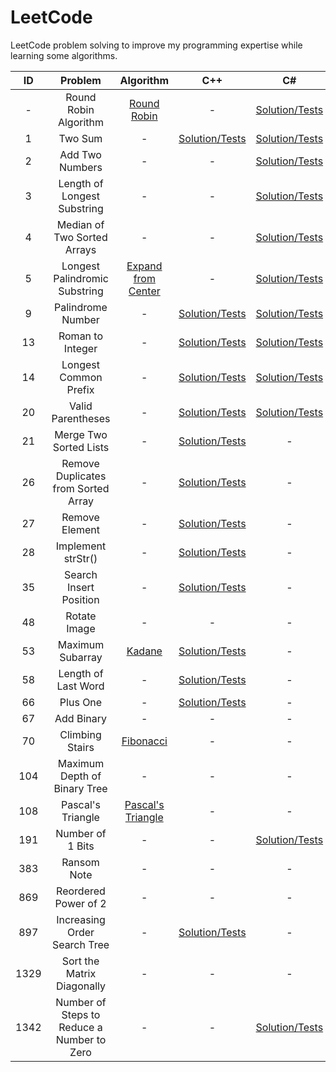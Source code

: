 # LeetCode

LeetCode problem solving to improve my programming expertise while learning some algorithms.

|  ID  |                  Problem                   |                                                       Algorithm                                                        |                                                        C++                                                        |                                                               C#                                                               |                                                          Rust                                                          |
| :--: | :----------------------------------------: | :--------------------------------------------------------------------------------------------------------------------: | :---------------------------------------------------------------------------------------------------------------: | :----------------------------------------------------------------------------------------------------------------------------: | :--------------------------------------------------------------------------------------------------------------------: |
|  -   |           Round Robin Algorithm            |                          [Round Robin](https://en.wikipedia.org/wiki/Round-robin_scheduling)                           |                                                         -                                                         |               [Solution/Tests](https://github.com/mezdelex/LeetCode/blob/main/csharp/src/RoundRobinScheduler.cs)               |                                                           -                                                            |
|  1   |                  Two Sum                   |                                                           -                                                            |             [Solution/Tests](https://github.com/mezdelex/LeetCode/blob/main/cpp/src/0001_TwoSum.cpp)              |                   [Solution/Tests](https://github.com/mezdelex/LeetCode/blob/main/csharp/src/0001_TwoSum.cs)                   |               [Solution/Tests](https://github.com/mezdelex/LeetCode/blob/main/rust/src/_0001_two_sum.rs)               |
|  2   |              Add Two Numbers               |                                                           -                                                            |                                                         -                                                         |               [Solution/Tests](https://github.com/mezdelex/LeetCode/blob/main/csharp/src/0002_AddTwoNumbers.cs)                |                                                           -                                                            |
|  3   |        Length of Longest Substring         |                                                           -                                                            |                                                         -                                                         | [Solution/Tests](https://github.com/mezdelex/LeetCode/blob/main/csharp/src/0003_LongestSubstringWithoutRepeatingCharacters.cs) |                                                           -                                                            |
|  4   |        Median of Two Sorted Arrays         |                                                           -                                                            |                                                         -                                                         |          [Solution/Tests](https://github.com/mezdelex/LeetCode/blob/main/csharp/src/0004_MedianOfTwoSortedArrays.cs)           |                                                           -                                                            |
|  5   |       Longest Palindromic Substring        | [Expand from Center](https://medium.com/javarevisited/expand-from-center-algorithm-dp-pattern-palindrome-306b542ae916) |                                                         -                                                         |        [Solution/Tests](https://github.com/mezdelex/LeetCode/blob/main/csharp/src/0005_LongestPalindromicSubstring.cs)         |                                                           -                                                            |
|  9   |             Palindrome Number              |                                                           -                                                            |        [Solution/Tests](https://github.com/mezdelex/LeetCode/blob/main/cpp/src/0009_PalindromeNumber.cpp)         |              [Solution/Tests](https://github.com/mezdelex/LeetCode/blob/main/csharp/src/0009_PalindromeNumber.cs)              |          [Solution/Tests](https://github.com/mezdelex/LeetCode/blob/main/rust/src/_0009_palindrome_number.rs)          |
|  13  |              Roman to Integer              |                                                           -                                                            |         [Solution/Tests](https://github.com/mezdelex/LeetCode/blob/main/cpp/src/0013_RomanToInteger.cpp)          |               [Solution/Tests](https://github.com/mezdelex/LeetCode/blob/main/csharp/src/0013_RomanToInteger.cs)               |          [Solution/Tests](https://github.com/mezdelex/LeetCode/blob/main/rust/src/_0013_roman_to_integer.rs)           |
|  14  |           Longest Common Prefix            |                                                           -                                                            |       [Solution/Tests](https://github.com/mezdelex/LeetCode/blob/main/cpp/src/0014_LongestCommonPrefix.cpp)       |            [Solution/Tests](https://github.com/mezdelex/LeetCode/blob/main/csharp/src/0014_LongestCommonPrefix.cs)             |        [Solution/Tests](https://github.com/mezdelex/LeetCode/blob/main/rust/src/_0014_longest_common_prefix.rs)        |
|  20  |             Valid Parentheses              |                                                           -                                                            |        [Solution/Tests](https://github.com/mezdelex/LeetCode/blob/main/cpp/src/0020_ValidParentheses.cpp)         |              [Solution/Tests](https://github.com/mezdelex/LeetCode/blob/main/csharp/src/0020_ValidParentheses.cs)              |          [Solution/Tests](https://github.com/mezdelex/LeetCode/blob/main/rust/src/_0020_valid_parentheses.rs)          |
|  21  |           Merge Two Sorted Lists           |                                                           -                                                            |       [Solution/Tests](https://github.com/mezdelex/LeetCode/blob/main/cpp/src/0021_MergeTwoSortedLists.cpp)       |                                                               -                                                                |       [Solution/Tests](https://github.com/mezdelex/LeetCode/blob/main/rust/src/_0021_merge_two_sorted_lists.rs)        |
|  26  |    Remove Duplicates from Sorted Array     |                                                           -                                                            | [Solution/Tests](https://github.com/mezdelex/LeetCode/blob/main/cpp/src/0026_RemoveDuplicatesFromSortedArray.cpp) |                                                               -                                                                | [Solution/Tests](https://github.com/mezdelex/LeetCode/blob/main/rust/src/_0026_remove_duplicates_from_sorted_array.rs) |
|  27  |               Remove Element               |                                                           -                                                            |          [Solution/Tests](https://github.com/mezdelex/LeetCode/blob/main/cpp/src/0027_RemoveElement.cpp)          |                                                               -                                                                |           [Solution/Tests](https://github.com/mezdelex/LeetCode/blob/main/rust/src/_0027_remove_element.rs)            |
|  28  |             Implement strStr()             |                                                           -                                                            |        [Solution/Tests](https://github.com/mezdelex/LeetCode/blob/main/cpp/src/0028_Implement_strStr.cpp)         |                                                               -                                                                |                                                           -                                                            |
|  35  |           Search Insert Position           |                                                           -                                                            |      [Solution/Tests](https://github.com/mezdelex/LeetCode/blob/main/cpp/src/0035_SearchInsertPosition.cpp)       |                                                               -                                                                |       [Solution/Tests](https://github.com/mezdelex/LeetCode/blob/main/rust/src/_0035_search_insert_position.rs)        |
|  48  |                Rotate Image                |                                                           -                                                            |                                                         -                                                         |                                                               -                                                                |            [Solution/Tests](https://github.com/mezdelex/LeetCode/blob/main/rust/src/_0048_rotate_image.rs)             |
|  53  |              Maximum Subarray              |                            [Kadane](https://en.wikipedia.org/wiki/Maximum_subarray_problem)                            |         [Solution/Tests](https://github.com/mezdelex/LeetCode/blob/main/cpp/src/0053_MaximumSubarray.cpp)         |                                                               -                                                                |                                                           -                                                            |
|  58  |            Length of Last Word             |                                                           -                                                            |        [Solution/Tests](https://github.com/mezdelex/LeetCode/blob/main/cpp/src/0058_LengthOfLastWord.cpp)         |                                                               -                                                                |                                                           -                                                            |
|  66  |                  Plus One                  |                                                           -                                                            |             [Solution/Tests](https://github.com/mezdelex/LeetCode/blob/main/cpp/src/0066_PlusOne.cpp)             |                                                               -                                                                |                                                           -                                                            |
|  67  |                 Add Binary                 |                                                           -                                                            |                                                         -                                                         |                                                               -                                                                |             [Solution/Tests](https://github.com/mezdelex/LeetCode/blob/main/rust/src/_0067_add_binary.rs)              |
|  70  |              Climbing Stairs               |                              [Fibonacci](https://en.wikipedia.org/wiki/Fibonacci_number)                               |                                                         -                                                         |                                                               -                                                                |           [Solution/Tests](https://github.com/mezdelex/LeetCode/blob/main/rust/src/_0070_climbing_stairs.rs)           |
| 104  |        Maximum Depth of Binary Tree        |                                                           -                                                            |                                                         -                                                         |                                                               -                                                                |    [Solution/Tests](https://github.com/mezdelex/LeetCode/blob/main/rust/src/_0104_maximum_depth_of_binary_tree.rs)     |
| 108  |             Pascal's Triangle              |                         [Pascal's Triangle](https://en.wikipedia.org/wiki/Pascal%27s_triangle)                         |                                                         -                                                         |                                                               -                                                                |          [Solution/Tests](https://github.com/mezdelex/LeetCode/blob/main/rust/src/_0108_pascals_triangle.rs)           |
| 191  |              Number of 1 Bits              |                                                           -                                                            |                                                         -                                                         |               [Solution/Tests](https://github.com/mezdelex/LeetCode/blob/main/csharp/src/0191_NumberOf1Bits.cs)                |                                                           -                                                            |
| 383  |                Ransom Note                 |                                                           -                                                            |                                                         -                                                         |                                                               -                                                                |             [Solution/Tests](https://github.com/mezdelex/LeetCode/blob/main/rust/src/_0383_ransom_note.rs)             |
| 869  |            Reordered Power of 2            |                                                           -                                                            |                                                         -                                                         |                                                               -                                                                |        [Solution/Tests](https://github.com/mezdelex/LeetCode/blob/main/rust/src/_0869_reordered_power_of_2.rs)         |
| 897  |        Increasing Order Search Tree        |                                                           -                                                            |    [Solution/Tests](https://github.com/mezdelex/LeetCode/blob/main/cpp/src/0897_IncreasingOrderSearchTree.cpp)    |                                                               -                                                                |                                                           -                                                            |
| 1329 |         Sort the Matrix Diagonally         |                                                           -                                                            |                                                         -                                                         |                                                               -                                                                |     [Solution/Tests](https://github.com/mezdelex/LeetCode/blob/main/rust/src/_1329_sort_the_matrix_diagonally.rs)      |
| 1342 | Number of Steps to Reduce a Number to Zero |                                                           -                                                            |                                                         -                                                         |     [Solution/Tests](https://github.com/mezdelex/LeetCode/blob/main/csharp/src/1342_NumberOfStepsToReduceANumberToZero.cs)     |                                                           -                                                            |
